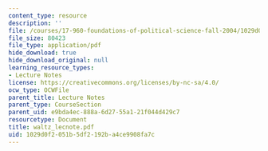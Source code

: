 ```yaml
---
content_type: resource
description: ''
file: /courses/17-960-foundations-of-political-science-fall-2004/1029d0f2051b5df2192ba4ce9908fa7c_waltz_lecnote.pdf
file_size: 80423
file_type: application/pdf
hide_download: true
hide_download_original: null
learning_resource_types:
- Lecture Notes
license: https://creativecommons.org/licenses/by-nc-sa/4.0/
ocw_type: OCWFile
parent_title: Lecture Notes
parent_type: CourseSection
parent_uid: e9bda4ec-888a-6d27-55a1-21f044d429c7
resourcetype: Document
title: waltz_lecnote.pdf
uid: 1029d0f2-051b-5df2-192b-a4ce9908fa7c
---
```

